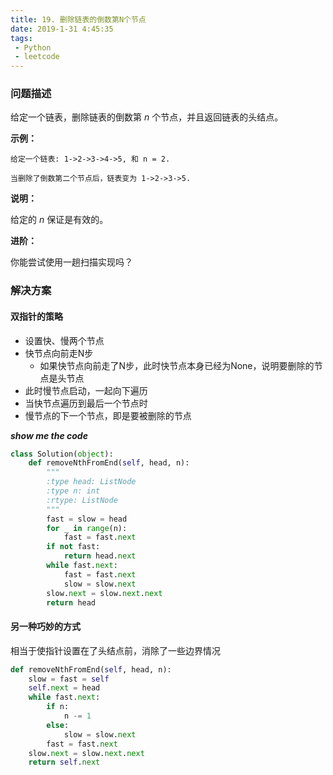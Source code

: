 ```yaml
---
title: 19. 删除链表的倒数第N个节点
date: 2019-1-31 4:45:35
tags:
 - Python
 - leetcode
---
```



### 问题描述

给定一个链表，删除链表的倒数第 *n* 个节点，并且返回链表的头结点。
<!-- more -->

**示例：**

```
给定一个链表: 1->2->3->4->5, 和 n = 2.

当删除了倒数第二个节点后，链表变为 1->2->3->5.
```

**说明：**

给定的 *n* 保证是有效的。

**进阶：**

你能尝试使用一趟扫描实现吗？

### 解决方案

#### 双指针的策略

- 设置快、慢两个节点
- 快节点向前走N步
  - 如果快节点向前走了N步，此时快节点本身已经为None，说明要删除的节点是头节点
- 此时慢节点启动，一起向下遍历
- 当快节点遍历到最后一个节点时
- 慢节点的下一个节点，即是要被删除的节点

***show me the code***

``````python
class Solution(object):
    def removeNthFromEnd(self, head, n):
        """
        :type head: ListNode
        :type n: int
        :rtype: ListNode
        """
        fast = slow = head
        for _ in range(n):
            fast = fast.next
        if not fast:
            return head.next
        while fast.next:
            fast = fast.next
            slow = slow.next
        slow.next = slow.next.next
        return head
``````

#### 另一种巧妙的方式

相当于使指针设置在了头结点前，消除了一些边界情况

``````python
def removeNthFromEnd(self, head, n):
    slow = fast = self
    self.next = head
    while fast.next:
        if n:
            n -= 1
        else:
            slow = slow.next
        fast = fast.next
    slow.next = slow.next.next
    return self.next
``````
